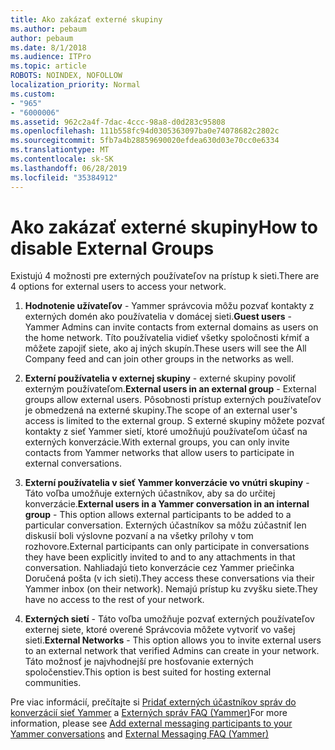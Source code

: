 ```yaml
---
title: Ako zakázať externé skupiny
ms.author: pebaum
author: pebaum
ms.date: 8/1/2018
ms.audience: ITPro
ms.topic: article
ROBOTS: NOINDEX, NOFOLLOW
localization_priority: Normal
ms.custom:
- "965"
- "6000006"
ms.assetid: 962c2a4f-7dac-4ccc-98a8-d0d283c95808
ms.openlocfilehash: 111b558fc94d0305363097ba0e74078682c2802c
ms.sourcegitcommit: 5fb7a4b28859690020efdea630d03e70cc0e6334
ms.translationtype: MT
ms.contentlocale: sk-SK
ms.lasthandoff: 06/28/2019
ms.locfileid: "35384912"
---
```

# <a name="how-to-disable-external-groups"></a><span data-ttu-id="e61ca-102">Ako zakázať externé skupiny</span><span class="sxs-lookup"><span data-stu-id="e61ca-102">How to disable External Groups</span></span>

<span data-ttu-id="e61ca-103">Existujú 4 možnosti pre externých používateľov na prístup k sieti.</span><span class="sxs-lookup"><span data-stu-id="e61ca-103">There are 4 options for external users to access your network.</span></span>
  
1. <span data-ttu-id="e61ca-104">**Hodnotenie užívateľov** - Yammer správcovia môžu pozvať kontakty z externých domén ako používatelia v domácej sieti.</span><span class="sxs-lookup"><span data-stu-id="e61ca-104">**Guest users** - Yammer Admins can invite contacts from external domains as users on the home network.</span></span> <span data-ttu-id="e61ca-105">Títo používatelia vidieť všetky spoločnosti kŕmiť a môžete zapojiť siete, ako aj iných skupín.</span><span class="sxs-lookup"><span data-stu-id="e61ca-105">These users will see the All Company feed and can join other groups in the networks as well.</span></span>

2. <span data-ttu-id="e61ca-106">**Externí používatelia v externej skupiny** - externé skupiny povoliť externým používateľom.</span><span class="sxs-lookup"><span data-stu-id="e61ca-106">**External users in an external group** - External groups allow external users.</span></span> <span data-ttu-id="e61ca-107">Pôsobnosti prístup externých používateľov je obmedzená na externé skupiny.</span><span class="sxs-lookup"><span data-stu-id="e61ca-107">The scope of an external user's access is limited to the external group.</span></span> <span data-ttu-id="e61ca-108">S externé skupiny môžete pozvať kontakty z sieť Yammer sietí, ktoré umožňujú používateľom účasť na externých konverzácie.</span><span class="sxs-lookup"><span data-stu-id="e61ca-108">With external groups, you can only invite contacts from Yammer networks that allow users to participate in external conversations.</span></span>

3. <span data-ttu-id="e61ca-109">**Externí používatelia v sieť Yammer konverzácie vo vnútri skupiny** - Táto voľba umožňuje externých účastníkov, aby sa do určitej konverzácie.</span><span class="sxs-lookup"><span data-stu-id="e61ca-109">**External users in a Yammer conversation in an internal group** - This option allows external participants to be added to a particular conversation.</span></span> <span data-ttu-id="e61ca-110">Externých účastníkov sa môžu zúčastniť len diskusií boli výslovne pozvaní a na všetky prílohy v tom rozhovore.</span><span class="sxs-lookup"><span data-stu-id="e61ca-110">External participants can only participate in conversations they have been explicitly invited to and to any attachments in that conversation.</span></span> <span data-ttu-id="e61ca-111">Nahliadajú tieto konverzácie cez Yammer priečinka Doručená pošta (v ich sieti).</span><span class="sxs-lookup"><span data-stu-id="e61ca-111">They access these conversations via their Yammer inbox (on their network).</span></span> <span data-ttu-id="e61ca-112">Nemajú prístup ku zvyšku siete.</span><span class="sxs-lookup"><span data-stu-id="e61ca-112">They have no access to the rest of your network.</span></span>

4. <span data-ttu-id="e61ca-113">**Externých sietí** - Táto voľba umožňuje pozvať externých používateľov externej siete, ktoré overené Správcovia môžete vytvoriť vo vašej sieti.</span><span class="sxs-lookup"><span data-stu-id="e61ca-113">**External Networks** - This option allows you to invite external users to an external network that verified Admins can create in your network.</span></span> <span data-ttu-id="e61ca-114">Táto možnosť je najvhodnejší pre hosťovanie externých spoločenstiev.</span><span class="sxs-lookup"><span data-stu-id="e61ca-114">This option is best suited for hosting external communities.</span></span>

<span data-ttu-id="e61ca-115">Pre viac informácií, prečítajte si [Pridať externých účastníkov správ do konverzácií sieť Yammer](https://support.office.com/article/add-external-messaging-participants-to-your-yammer-conversations-423653bb-86b2-4eac-9d7e-dca121f7c16c?ui=en-US&amp;rs=en-US&amp;ad=US) a [Externých správ FAQ (Yammer)](https://support.office.com/article/External-messaging-FAQ-Yammer-35b59d6c-bb1c-4541-bf19-9f67d2f2b199)</span><span class="sxs-lookup"><span data-stu-id="e61ca-115">For more information, please see [Add external messaging participants to your Yammer conversations](https://support.office.com/article/add-external-messaging-participants-to-your-yammer-conversations-423653bb-86b2-4eac-9d7e-dca121f7c16c?ui=en-US&amp;rs=en-US&amp;ad=US) and [External Messaging FAQ (Yammer)](https://support.office.com/article/External-messaging-FAQ-Yammer-35b59d6c-bb1c-4541-bf19-9f67d2f2b199)</span></span>
  